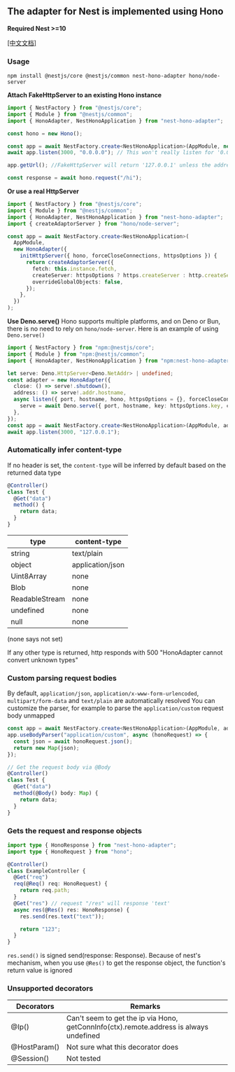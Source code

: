 ## The adapter for Nest is implemented using Hono

**Required Nest >=10**

[[中文文档]](./README.zh.md)

### Usage

`npm install @nestjs/core @nestjs/common nest-hono-adapter hono/node-server`

**Attach FakeHttpServer to an existing Hono instance**

```ts
import { NestFactory } from "@nestjs/core";
import { Module } from "@nestjs/common";
import { HonoAdapter, NestHonoApplication } from "nest-hono-adapter";

const hono = new Hono();

const app = await NestFactory.create<NestHonoApplication>(AppModule, new HonoAdapter({ hono }));
await app.listen(3000, "0.0.0.0"); // This won't really listen for '0.0.0.0', HonoAdapter will create a FakeHttpServer because Nest depends on it

app.getUrl(); //FakeHttpServer will return '127.0.0.1' unless the address parameter was passed when creating the HonoAdapter

const response = await hono.request("/hi");
```

**Or use a real HttpServer**

```ts
import { NestFactory } from "@nestjs/core";
import { Module } from "@nestjs/common";
import { HonoAdapter, NestHonoApplication } from "nest-hono-adapter";
import { createAdaptorServer } from "hono/node-server";

const app = await NestFactory.create<NestHonoApplication>(
  AppModule,
  new HonoAdapter({
    initHttpServer({ hono, forceCloseConnections, httpsOptions }) {
      return createAdaptorServer({
        fetch: this.instance.fetch,
        createServer: httpsOptions ? https.createServer : http.createServer,
        overrideGlobalObjects: false,
      });
    },
  })
);
```

**Use Deno.serve()**
Hono supports multiple platforms, and on Deno or Bun, there is no need to rely on `hono/node-server`. Here is an example of using `Deno.serve()`

```ts
import { NestFactory } from "npm:@nestjs/core";
import { Module } from "npm:@nestjs/common";
import { HonoAdapter, NestHonoApplication } from "npm:nest-hono-adapter";

let serve: Deno.HttpServer<Deno.NetAddr> | undefined;
const adapter = new HonoAdapter({
  close: () => serve!.shutdown(),
  address: () => serve!.addr.hostname,
  async listen({ port, hostname, hono, httpsOptions = {}, forceCloseConnections }) {
    serve = await Deno.serve({ port, hostname, key: httpsOptions.key, cert: httpsOptions.cert }, hono.fetch);
  },
});
const app = await NestFactory.create<NestHonoApplication>(AppModule, adapter);
await app.listen(3000, "127.0.0.1");
```

### Automatically infer content-type

If no header is set, the `content-type` will be inferred by default based on the returned data type

```ts
@Controller()
class Test {
  @Get("data")
  method() {
    return data;
  }
}
```

| type                       | content-type     |
| -------------------------- | ---------------- |
| string                     | text/plain       |
| object                     | application/json |
| Uint8Array                 | none             |
| Blob                       | none             |
| ReadableStream<Uint8Array> | none             |
| undefined                  | none             |
| null                       | none             |

(none says not set)

If any other type is returned, http responds with 500 "HonoAdapter cannot convert unknown types"

### Custom parsing request bodies

By default, `application/json`, `application/x-www-form-urlencoded`, `multipart/form-data` and `text/plain` are automatically resolved
You can customize the parser, for example to parse the `application/custom` request body unmapped

```ts
const app = await NestFactory.create<NestHonoApplication>(AppModule, adapter);
app.useBodyParser("application/custom", async (honoRequest) => {
  const json = await honoRequest.json();
  return new Map(json);
});

// Get the request body via @Body
@Controller()
class Test {
  @Get("data")
  method(@Body() body: Map) {
    return data;
  }
}
```

### Gets the request and response objects

```ts
import type { HonoResponse } from "nest-hono-adapter";
import type { HonoRequest } from "hono";

@Controller()
class ExampleController {
  @Get("req")
  req(@Req() req: HonoRequest) {
    return req.path;
  }
  @Get("res") // request "/res" will response 'text'
  async res(@Res() res: HonoResponse) {
    res.send(res.text("text"));

    return "123";
  }
}
```

`res.send()` is signed send(response: Response). Because of nest's mechanism, when you use `@Res()` to get the response object, the function's return value is ignored

### Unsupported decorators

| Decorators   | Remarks                                                                                |
| ------------ | -------------------------------------------------------------------------------------- |
| @Ip()        | Can't seem to get the ip via Hono, getConnInfo(ctx).remote.address is always undefined |
| @HostParam() | Not sure what this decorator does                                                      |
| @Session()   | Not tested                                                                             |
